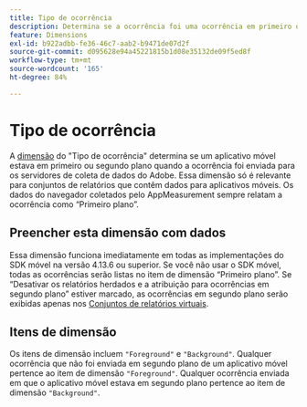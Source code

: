 ```yaml
---
title: Tipo de ocorrência
description: Determina se a ocorrência foi uma ocorrência em primeiro ou segundo plano.
feature: Dimensions
exl-id: b922adbb-fe36-46c7-aab2-b9471de07d2f
source-git-commit: d095628e94a45221815b1d08e35132de09f5ed8f
workflow-type: tm+mt
source-wordcount: '165'
ht-degree: 84%

---
```


# Tipo de ocorrência

A [dimensão](overview.md) do &quot;Tipo de ocorrência&quot; determina se um aplicativo móvel estava em primeiro ou segundo plano quando a ocorrência foi enviada para os servidores de coleta de dados do Adobe. Essa dimensão só é relevante para conjuntos de relatórios que contêm dados para aplicativos móveis. Os dados do navegador coletados pelo AppMeasurement sempre relatam a ocorrência como “Primeiro plano”.

## Preencher esta dimensão com dados

Essa dimensão funciona imediatamente em todas as implementações do SDK móvel na versão 4.13.6 ou superior. Se você não usar o SDK móvel, todas as ocorrências serão listas no item de dimensão “Primeiro plano”. Se “Desativar os relatórios herdados e a atribuição para ocorrências em segundo plano” estiver marcado, as ocorrências em segundo plano serão exibidas apenas nos [Conjuntos de relatórios virtuais](../vrs/vrs-mobile-visit-processing.md).

## Itens de dimensão

Os itens de dimensão incluem `"Foreground"` e `"Background"`. Qualquer ocorrência que não foi enviada em segundo plano de um aplicativo móvel pertence ao item de dimensão `"Foreground"`. Qualquer ocorrência enviada em que o aplicativo móvel estava em segundo plano pertence ao item de dimensão `"Background"`.

